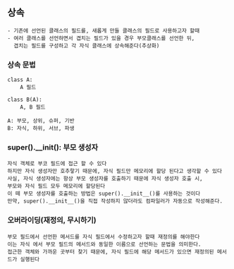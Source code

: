 ## 상속
    - 기존에 선언된 클래스의 필드를, 새롭게 만들 클래스의 필드로 사용하고자 할때
    - 여러 클래스를 선언하면서 겹치는 필드가 있을 경우 부모클래스를 선언한 뒤,
      겹치는 필드를 구성하고 각 자식 클래스에 상속해준다(추상화)

### 상속 문법
    class A:
        A 필드

    class B(A):
        A, B 필드

    A: 부모, 상위, 슈퍼, 기반
    B: 자식, 하위, 서브, 파생

### super().__init(): 부모 생성자
    자식 객체로 부코 필드에 접근 할 수 있다
    하지만 자식 생성자만 호추랗기 때문에, 자식 필드만 메모리에 할당 된다고 생각할 수 있다
    사실, 자식 생성자에는 항상 부모 생성자를 호출하기 때문에 자식 생성자 호출 시,
    부모와 자식 필드 모두 메모리에 할당된다
    이 떼 부모 생성자를 호출하는 방법은 super().__init__()를 사용하는 것이다
    만약, super().__init__()을 직접 작성하지 않더라도 컴파일러가 자동으로 작성해준다.

### 오버라이딩(재정의, 무시하기)
    부모 필드에서 선언한 메서드를 자식 필드에서 수정하고자 할때 재정의를 해야한다
    이는 자식 에서 부모 필드의 메서드와 동일한 이름으로 선언하는 문법을 의미한다.
    접근한 객체와 가까운 곳부터 찾기 때문에, 자식 필드에 해당 메서드가 있으면 재정의된 메서드가 실행된다
